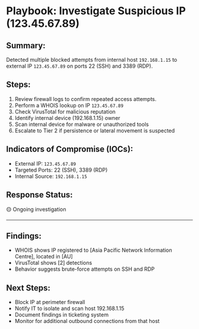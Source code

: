 # Playbook: Investigate Suspicious IP (123.45.67.89)

## Summary:
Detected multiple blocked attempts from internal host `192.168.1.15` to external IP `123.45.67.89` on ports 22 (SSH) and 3389 (RDP).

## Steps:
1. Review firewall logs to confirm repeated access attempts.
2. Perform a WHOIS lookup on IP `123.45.67.89`
3. Check VirusTotal for malicious reputation
4. Identify internal device (192.168.1.15) owner
5. Scan internal device for malware or unauthorized tools
6. Escalate to Tier 2 if persistence or lateral movement is suspected

## Indicators of Compromise (IOCs):
- External IP: `123.45.67.89`
- Targeted Ports: 22 (SSH), 3389 (RDP)
- Internal Source: `192.168.1.15`

## Response Status:
🟡 Ongoing investigation

---

## Findings:

- WHOIS shows IP registered to [Asia Pacific Network Information Centre], located in [AU]
- VirusTotal shows [2] detections
- Behavior suggests brute-force attempts on SSH and RDP

## Next Steps:

- Block IP at perimeter firewall
- Notify IT to isolate and scan host 192.168.1.15
- Document findings in ticketing system
- Monitor for additional outbound connections from that host
